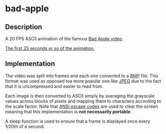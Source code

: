 # bad-apple

## Description

A 20 FPS ASCII animation of the famous [Bad Apple video](https://www.youtube.com/watch?v=FtutLA63Cp8).

[The first 25 seconds or so of the animation.](https://github.com/andrewharabor/bad-apple/assets/120438036/1e40df4a-147e-4849-8c5c-d9c6f2619f0e)

## Implementation

The video was split into frames and each one converted to a [BMP](https://en.wikipedia.org/wiki/BMP_file_format) file. This format was used as opposed toa  more popular one like [JPEG](https://en.wikipedia.org/wiki/JPEG) due to the fact that it is uncompressed and easier to read from.

Each image is then converted to ASCII simply by averaging the grayscale values across blocks of pixels and mapping them to characters according to the scale factor. Note that [ANSI escape codes](https://en.wikipedia.org/wiki/ANSI_escape_code) are used to clear the screen meaning that this implementation is **not necessarily portable**.

A sleep function is used to ensure that a frame is displayed once every 1/20th of a second.
